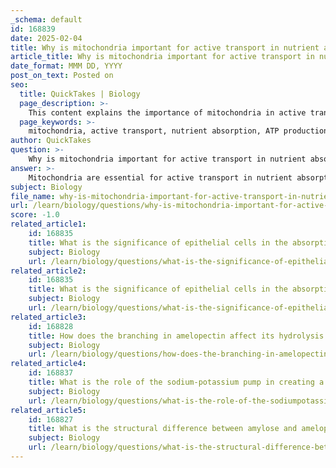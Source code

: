 ```yaml
---
_schema: default
id: 168839
date: 2025-02-04
title: Why is mitochondria important for active transport in nutrient absorption?
article_title: Why is mitochondria important for active transport in nutrient absorption?
date_format: MMM DD, YYYY
post_on_text: Posted on
seo:
  title: QuickTakes | Biology
  page_description: >-
    This content explains the importance of mitochondria in active transport for nutrient absorption, highlighting their role in ATP production, the energy requirements for epithelial cells, and the maintenance of sodium gradients necessary for nutrient uptake.
  page_keywords: >-
    mitochondria, active transport, nutrient absorption, ATP production, sodium-potassium pump, energy requirements, epithelial cells, sodium gradient, facilitated diffusion, nutrient transport
author: QuickTakes
question: >-
    Why is mitochondria important for active transport in nutrient absorption?
answer: >-
    Mitochondria are essential for active transport in nutrient absorption due to their role in ATP production. Here are the key points explaining their importance:\n\n1. **ATP Production**: Mitochondria are known as the powerhouses of the cell, responsible for generating ATP through aerobic respiration. This ATP serves as the primary energy currency for various cellular processes, including active transport mechanisms.\n\n2. **Energy Requirements for Active Transport**: Epithelial cells, particularly those lining the intestines, are metabolically active and contain a high number of mitochondria to meet their energy demands. Active transport processes, such as the sodium-potassium pump, require ATP to function. The sodium-potassium pump is crucial for maintaining the sodium gradient across the cell membrane, which is necessary for the co-transport of nutrients like glucose and amino acids.\n\n3. **Sodium Gradient Maintenance**: The ATP generated by mitochondria is used to maintain the sodium gradient that facilitates the absorption of nutrients. For instance, glucose and amino acids are co-transported into epithelial cells along with sodium ions. The sodium-potassium pump actively transports sodium out of the cell, creating a concentration gradient that allows sodium to flow back into the cell along with glucose or amino acids.\n\n4. **Facilitated Diffusion**: In addition to active transport, mitochondria support the overall energy needs of epithelial cells, which also utilize facilitated diffusion to move nutrients into the bloodstream. While facilitated diffusion does not require ATP directly, the maintenance of the concentration gradients that enable this process relies on the energy provided by mitochondria.\n\n5. **Overall Nutrient Transport**: Mitochondria play a vital role in the absorption of various nutrients, including glucose, amino acids, and fatty acids, ensuring that the body receives the necessary components for energy and cellular function.\n\nIn summary, mitochondria are crucial for active transport in nutrient absorption because they produce the ATP required to maintain the sodium gradient and support various transport mechanisms in epithelial cells. This energy is vital for the efficient uptake of essential nutrients from the intestinal lumen into the bloodstream.
subject: Biology
file_name: why-is-mitochondria-important-for-active-transport-in-nutrient-absorption.md
url: /learn/biology/questions/why-is-mitochondria-important-for-active-transport-in-nutrient-absorption
score: -1.0
related_article1:
    id: 168835
    title: What is the significance of epithelial cells in the absorption process?
    subject: Biology
    url: /learn/biology/questions/what-is-the-significance-of-epithelial-cells-in-the-absorption-process
related_article2:
    id: 168835
    title: What is the significance of epithelial cells in the absorption process?
    subject: Biology
    url: /learn/biology/questions/what-is-the-significance-of-epithelial-cells-in-the-absorption-process
related_article3:
    id: 168828
    title: How does the branching in amelopectin affect its hydrolysis efficiency?
    subject: Biology
    url: /learn/biology/questions/how-does-the-branching-in-amelopectin-affect-its-hydrolysis-efficiency
related_article4:
    id: 168837
    title: What is the role of the sodium-potassium pump in creating a concentration gradient?
    subject: Biology
    url: /learn/biology/questions/what-is-the-role-of-the-sodiumpotassium-pump-in-creating-a-concentration-gradient
related_article5:
    id: 168827
    title: What is the structural difference between amylose and amelopectin?
    subject: Biology
    url: /learn/biology/questions/what-is-the-structural-difference-between-amylose-and-amelopectin
---
```


&nbsp;